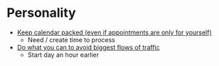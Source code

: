 # Personality

* [Keep calendar packed (even if appointments are only for yourself)](https://psiloveyou.xyz/5-ways-introverts-can-play-to-their-strengths-2821cbb88d03)
  * Need / create time to process
* [Do what you can to avoid biggest flows of traffic](https://psiloveyou.xyz/5-ways-introverts-can-play-to-their-strengths-2821cbb88d03)
  * Start day an hour earlier
